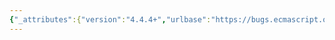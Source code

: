 ```yaml
---
{"_attributes":{"version":"4.4.4+","urlbase":"https://bugs.ecmascript.org/","maintainer":"dherman@mozilla.com"},"bug":{"bug_id":248,"creation_ts":"2012-01-24 19:41:00 -0800","short_desc":"12.11: vestigial \"are\"","delta_ts":"2012-02-27 15:53:58 -0800","product":"Draft for 6th Edition","component":"editorial issue","version":"Rev 5: January 16, 2012 Draft","rep_platform":"All","op_sys":"All","bug_status":"RESOLVED","resolution":"FIXED","priority":"Normal","bug_severity":"minor","everconfirmed":true,"reporter":{"uid":"jmdyck","name":"Michael Dyck"},"assigned_to":{"uid":"allen","name":"Allen Wirfs-Brock"},"long_desc":[{"commentid":614,"comment_count":0,"who":{"uid":"jmdyck","name":"Michael Dyck"},"bug_when":"2012-01-24 19:41:37 -0800","thetext":"In 12.11 \"The 'switch' statement\",\nunder \"Static Semantics: Early Errors\",\nthe first line is:\n    CaseBlock : { CaseClauses } are:\n\nDelete \"are:\"."},{"commentid":677,"comment_count":1,"who":{"uid":"allen","name":"Allen Wirfs-Brock"},"bug_when":"2012-02-27 15:53:58 -0800","thetext":"fixed in editors draft"}]}}
---
```

